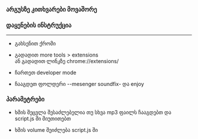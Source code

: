 
### არგუსზე კითხვარები მოვაშორე

### დაყენების ინსტრუქცია
----
* გახსენით ქრომი
* გადადით more tools > extensions <br>
ან  გადადით ლინკზე chrome://extensions/

* ჩართეთ developer mode<br>
* ჩააგდეთ ფოლდერი --mesenger soundfix- და enjoy

### პარამეტრები

* ხმის შეცვლა შესაძლებელია თუ სხვა mp3 ფაილს ჩააგდებთ და script.js ში მიუთითებთ

* ხმის volume შეიძლება script.js ში
